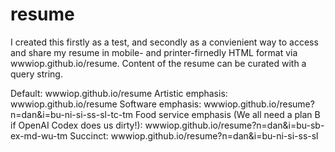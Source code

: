 # resume

I created this firstly as a test, and secondly as a convienient way to access and share my resume in mobile- and printer-firnedly HTML format via wwwiop.github.io/resume. Content of the resume can be curated with a query string.

Default: wwwiop.github.io/resume
Artistic emphasis: wwwiop.github.io/resume
Software emphasis: wwwiop.github.io/resume?n=dan&i=bu-ni-si-ss-sl-tc-tm
Food service emphasis (We all need a plan B if OpenAI Codex does us dirty!): wwwiop.github.io/resume?n=dan&i=bu-sb-ex-md-wu-tm
Succinct: wwwiop.github.io/resume?n=dan&i=bu-ni-si-ss-sl